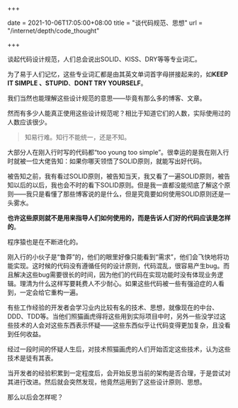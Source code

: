 +++

date = 2021-10-06T17:05:00+08:00
title = "谈代码规范、思想"
url = "/internet/depth/code_thought"

+++



谈起代码设计规范，人们总会说出SOLID、KISS、DRY等等专业词汇。

为了易于人们记忆，这些专业词汇都是由其英文单词首字母拼接起来的，如**KEEP IT SIMPLE 、STUPID**、**DONT TRY YOURSELF**。

我们当然也能理解这些设计规范的意思——毕竟有那么多的博客、文章。

然而有多少人能真正使用这些设计规范呢？相比于知道它们的人数，实际使用过的人数应该很少。

>  知易行难。知行不能统一，还是不知。

大部分人在刚入行时写的代码都“too young too simple”。很幸运的是我在刚入行时就被一位大佬告知：如果你哪天领悟了SOLID原则，就能写出好代码。

被告知之前，我有看过SOLID原则，被告知当天，我又看了一遍SOLID原则，被告知以后的以后，我也会不时的看下SOLID原则。但是我一直都没能彻底了解这个原则——我只是看懂了那些博客说的是什么，但是究竟要如何使用SOLID原则还是一头雾水。

**也许这些原则就不是用来指导人们如何使用的，而是告诉人们好的代码应该是怎样的**。

程序猿也是在不断进化的。

刚入行的小伙子是“鲁莽”的，他们的眼里好像只能看到“需求”，他们会飞快地将功能实现。这时候的代码没有遵循任何的设计原则，代码混乱，很容易产生bug。而且解决这些bug需要很长的时间，因为他们的代码在实现功能时没有体现业务逻辑。理清为什么这样写要耗费人不少耐心。如果这些代码被一些有强迫症的人看到，一定会给它重构一遍。

有些工作经验的开发者会学习业内比较有名的技术、思想，就像现在的中台、DDD、TDD等。当他们照猫画虎得将这些用到实际项目中时，另外一些没学过这些技术的人会对这些东西表示怀疑——这些东西似乎让代码变得更加复杂，且没看到任何收益。

经过一段时间的怀疑人生后，对技术照猫画虎的人们开始否定这些技术，认为这些技术是徒有其表。

当开发者的经验积累到一定程度后，会开始反思当前的架构是否合理，于是尝试对其进行改进。然后就会突然发现，他竟然运用到了这些设计原则、思想。

那么以后会怎样呢？